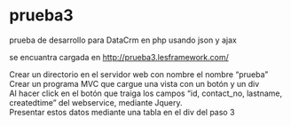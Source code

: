 # prueba3
prueba de desarrollo para DataCrm en php usando json y ajax


se encuantra cargada en http://prueba3.lesframework.com/

Crear un directorio en el servidor web con nombre el nombre “prueba”<br>
Crear un programa MVC que cargue una vista con un botón y un div<br>
Al hacer click en el botón que traiga los campos “id, contact_no, lastname, createdtime” del webservice, mediante Jquery.<br>
Presentar estos datos mediante una tabla en el div del paso 3
